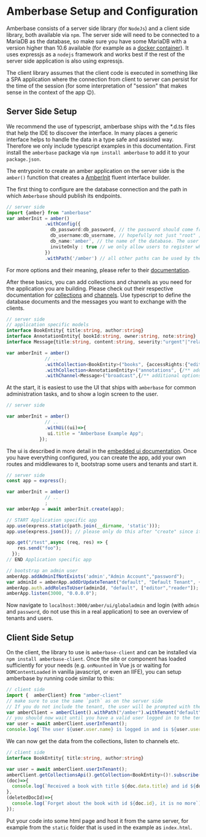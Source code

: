 # Amberbase Setup and Configuration
Amberbase consists of a server side library (for `NodeJs`) and a client side library, both available via `npm`. The server side will need to be connected to a MariaDB as the database, so make sure you have some MariaDB with a version higher than 10.6 available (for example as a [docker container](https://mariadb.com/docs/server/server-management/install-and-upgrade-mariadb/installing-mariadb/binary-packages/automated-mariadb-deployment-and-administration/docker-and-mariadb/installing-and-using-mariadb-via-docker)). 
It uses expressjs as a `nodejs` framework and works best if the rest of the server side application is also using expressjs.

The client library assumes that the client code is executed in something like a SPA application where the connection from client to server can persist for the time of the session (for some interpretation of "session" that makes sense in the context of the app 😉).

## Server Side Setup
We recommend the use of typescript, amberbase ships with the *.d.ts files that help the IDE to discover the interface. In many places a generic interface helps to handle the data in a type safe and assisted way. Therefore we only include typescript examples in this documentation.
First install the `amberbase` package via `npm install amberbase` to add it to your `package.json`.

The entrypoint to create an amber application on the server side is the `amber()` function that creates a [AmberInit](api/backend/classes/AmberInit.md) fluent interface builder.

The first thing to configure are the database connection and the path in which `Amberbase` should publish its endpoints.

```ts
// server side
import {amber} from "amberbase"
var amberInit = amber()
              .withConfig({
                db_password:db_password, // the password should come from some secure place
                db_username:db_username, // hopefully not just "root" ;-)
                db_name:'amber', // the name of the database. The user needs the access rights to create it or it should exist already
                inviteOnly : true // we only allow users to register when they have an invitation
              })
              .withPath('/amber') // all other paths can be used by the rest of the application
```
For more options and their meaning, please refer to their [documentation](api/backend/interfaces/ConfigOptions.md).

After these basics, you can add collections and channels as you need for the application you are building. Please check out their respective documentation for [collections](collections.md) and [channels](channels.md). Use typescript to define the database documents and the messages you want to exchange with the clients.


```ts
// server side
// application specific models
interface BookEntity{ title:string, author:string}
interface AnnotationEntity{ bookId:string, owner:string, note:string}
interface Message{title:string, content:string, severity:"urgent"|"relaxed"}

var amberInit = amber()
              // ..
              .withCollection<BookEntity>("books", {accessRights:{"editor":["subscribe","create"]}})
              .withCollection<AnnotationEntity>("annotations", {/** additional options */})
              .withChannel<Message>("broadcast",{/** additional options */});
```
At the start, it is easiest to use the UI that ships with `amberbase` for common administration tasks, and to show a login screen to the user.
```ts
// server side

var amberInit = amber()
              // ..
              .withUi((ui)=>{
               ui.title = "Amberbase Example App";
            });
```


The ui is described in more detail in the [embedded ui documentation](embedded-ui.md).
Once you have everything configured, you can create the app, add your own routes and middlewares to it, bootstrap some users and tenants and start it.

```ts
// server side
const app = express();

var amberInit = amber()
              // ..
              ;
var amberApp = await amberInit.create(app); 

// START Application specific app
app.use(express.static(path.join(__dirname, 'static'))); 
app.use(express.json()); // please only do this after "create" since it is otherwise interfering with amberbase if it is on the global level

app.get("/test",async (req, res) => {
    res.send("foo");
  });
// END Application specific app

// bootstrap an admin user
amberApp.addAdminIfNotExists('admin',"Admin Account","password"); 
var adminId = amberApp.addOrUpdateTenant("default", "Default Tenant", {}); // bootstrap a default tenant.
amberApp.auth.addRolesToUser(adminId, "default", ["editor","reader"]); // add the admin to it 
amberApp.listen(3000, "0.0.0.0");
```

Now navigate to `localhost:3000/amber/ui/globaladmin` and login (with `admin` and `password`, do not use this in a real application) to see an overview of tenants and users.

## Client Side Setup
On the client, the library to use is `amberbase-client` and can be installed via `npm install amberbase-client`.
Once the site or component has loaded sufficiently for your needs (e.g. `onMounted` in Vue js or waiting for `DOMContentLoaded` in vanilla javascript, or even an IIFE), you can setup amberbase by running code similar to this:

```ts
// client side
import {  amberClient} from "amber-client"
// make sure to use the same `path` as on the server side
// If you do not include the tenant, the user will be prompted with the selection of tenant that are available to this user
var amberClient = amberClient().withPath("/amber").withTenant("default").withAmberUiLogin().start();
// you should now wait until you have a valid user logged in to the tenant. This will happen automatically since the user will be forwarded to a login page and redirected back once he or she is logged in.
var user = await amberClient.userInTenant();
console.log(`The user ${user.user.name} is logged in and is ${user.user.roles.includes("editor") ? "an editor" : "no editor"}`);
```

We can now get the data from the collections, listen to channels etc.
```ts
// client side
interface BookEntity{ title:string, author:string}

var user = await amberClient.userInTenant();
amberClient.getCollectionsApi().getCollection<BookEntity>()!.subscribe(0,
(doc)=>{
  console.log(`Received a book with title ${doc.data.title} and id ${doc.id}`);
},
(deletedDocId)=>{
  console.log(`Forget about the book with id ${doc.id}, it is no more`);
});
```
Put your code into some html page and host it from the same server, for example from the `static` folder that is used in the example as `index.html`. 

